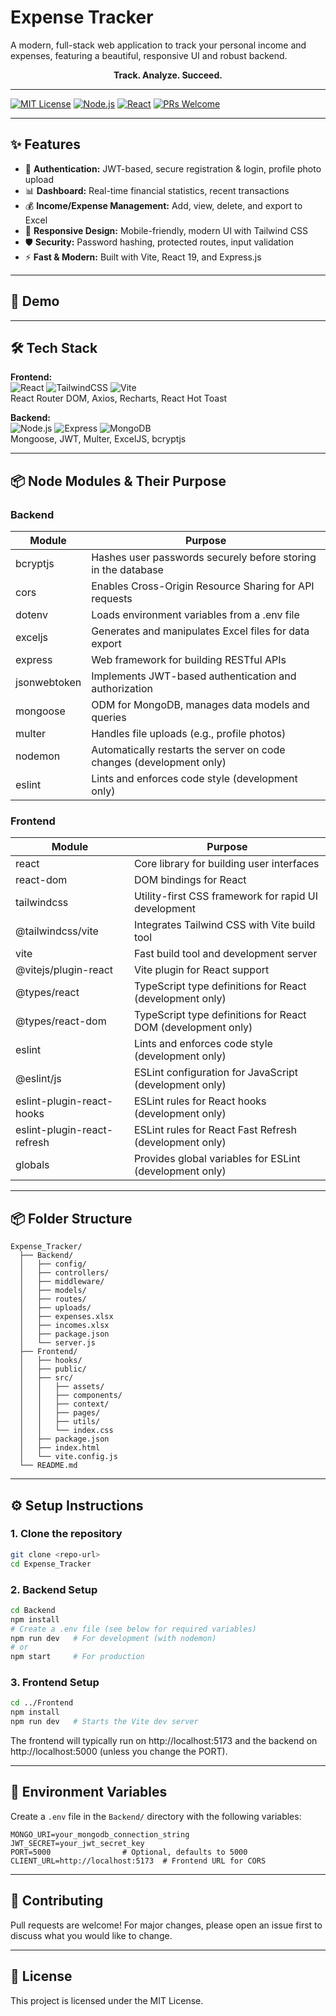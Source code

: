 # Expense Tracker

A modern, full-stack web application to track your personal income and expenses, featuring a beautiful, responsive UI and robust backend.

<p align="center">
  <b>Track. Analyze. Succeed.</b>
</p>

---

[![MIT License](https://img.shields.io/badge/license-MIT-green.svg)](LICENSE)
[![Node.js](https://img.shields.io/badge/Backend-Node.js-informational?logo=node.js)](https://nodejs.org/)
[![React](https://img.shields.io/badge/Frontend-React-blue?logo=react)](https://react.dev/)
[![PRs Welcome](https://img.shields.io/badge/PRs-welcome-brightgreen.svg?style=flat-square)](CONTRIBUTING.md)

---

## ✨ Features

- 🔐 **Authentication:** JWT-based, secure registration & login, profile photo upload
- 📊 **Dashboard:** Real-time financial statistics, recent transactions
- 💰 **Income/Expense Management:** Add, view, delete, and export to Excel
- 📱 **Responsive Design:** Mobile-friendly, modern UI with Tailwind CSS
- 🛡️ **Security:** Password hashing, protected routes, input validation
- ⚡ **Fast & Modern:** Built with Vite, React 19, and Express.js

---

## 🚀 Demo

<!-- Uncomment and add your demo link or GIF/screenshots here -->
<!-- [Live Demo](https://your-demo-link.com) -->
<!-- ![Demo GIF](demo.gif) -->

---

## 🛠️ Tech Stack

**Frontend:**  
![React](https://img.shields.io/badge/-React-61DAFB?logo=react&logoColor=white) ![TailwindCSS](https://img.shields.io/badge/-TailwindCSS-38B2AC?logo=tailwind-css&logoColor=white) ![Vite](https://img.shields.io/badge/-Vite-646CFF?logo=vite&logoColor=white)  
React Router DOM, Axios, Recharts, React Hot Toast

**Backend:**  
![Node.js](https://img.shields.io/badge/-Node.js-339933?logo=node.js&logoColor=white) ![Express](https://img.shields.io/badge/-Express-000000?logo=express&logoColor=white) ![MongoDB](https://img.shields.io/badge/-MongoDB-47A248?logo=mongodb&logoColor=white)  
Mongoose, JWT, Multer, ExcelJS, bcryptjs

---

## 📦 Node Modules & Their Purpose

### Backend
| Module        | Purpose                                                               |
|---------------|------------------------------------------------------------------------|
| bcryptjs      | Hashes user passwords securely before storing in the database          |
| cors          | Enables Cross-Origin Resource Sharing for API requests                 |
| dotenv        | Loads environment variables from a .env file                           |
| exceljs       | Generates and manipulates Excel files for data export                  |
| express       | Web framework for building RESTful APIs                                |
| jsonwebtoken  | Implements JWT-based authentication and authorization                  |
| mongoose      | ODM for MongoDB, manages data models and queries                       |
| multer        | Handles file uploads (e.g., profile photos)                            |
| nodemon       | Automatically restarts the server on code changes (development only)   |
| eslint        | Lints and enforces code style (development only)                       |

### Frontend
| Module                  | Purpose                                                                 |
|-------------------------|-------------------------------------------------------------------------|
| react                   | Core library for building user interfaces                               |
| react-dom               | DOM bindings for React                                                  |
| tailwindcss             | Utility-first CSS framework for rapid UI development                    |
| @tailwindcss/vite       | Integrates Tailwind CSS with Vite build tool                            |
| vite                    | Fast build tool and development server                                  |
| @vitejs/plugin-react    | Vite plugin for React support                                           |
| @types/react            | TypeScript type definitions for React (development only)                |
| @types/react-dom        | TypeScript type definitions for React DOM (development only)            |
| eslint                  | Lints and enforces code style (development only)                        |
| @eslint/js              | ESLint configuration for JavaScript (development only)                  |
| eslint-plugin-react-hooks| ESLint rules for React hooks (development only)                        |
| eslint-plugin-react-refresh| ESLint rules for React Fast Refresh (development only)               |
| globals                 | Provides global variables for ESLint (development only)                 |

---

## 📦 Folder Structure

```
Expense_Tracker/
  ├── Backend/
  │   ├── config/
  │   ├── controllers/
  │   ├── middleware/
  │   ├── models/
  │   ├── routes/
  │   ├── uploads/
  │   ├── expenses.xlsx
  │   ├── incomes.xlsx
  │   ├── package.json
  │   └── server.js
  ├── Frontend/
  │   ├── hooks/
  │   ├── public/
  │   ├── src/
  │   │   ├── assets/
  │   │   ├── components/
  │   │   ├── context/
  │   │   ├── pages/
  │   │   ├── utils/
  │   │   └── index.css
  │   ├── package.json
  │   ├── index.html
  │   └── vite.config.js
  └── README.md
```

---

## ⚙️ Setup Instructions

### 1. Clone the repository
```bash
git clone <repo-url>
cd Expense_Tracker
```

### 2. Backend Setup
```bash
cd Backend
npm install
# Create a .env file (see below for required variables)
npm run dev   # For development (with nodemon)
# or
npm start     # For production
```

### 3. Frontend Setup
```bash
cd ../Frontend
npm install
npm run dev   # Starts the Vite dev server
```

The frontend will typically run on http://localhost:5173 and the backend on http://localhost:5000 (unless you change the PORT).

---

## 🔑 Environment Variables

Create a `.env` file in the `Backend/` directory with the following variables:

```
MONGO_URI=your_mongodb_connection_string
JWT_SECRET=your_jwt_secret_key
PORT=5000                # Optional, defaults to 5000
CLIENT_URL=http://localhost:5173  # Frontend URL for CORS
```

---

## 🤝 Contributing

Pull requests are welcome! For major changes, please open an issue first to discuss what you would like to change.

---

## 📄 License

This project is licensed under the MIT License.
